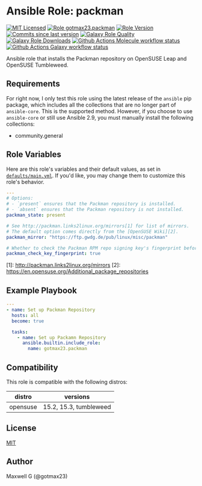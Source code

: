 # Ansible Role: packman
[![MIT Licensed][badge-license]][link-license]
[![Role gotmax23.packman][badge-role]][link-galaxy]
[![Role Version][badge-version]][link-version]
[![Commits since last version][badge-commits-since]][link-version]
[![Galaxy Role Quality][badge-quality]][link-galaxy]
[![Galaxy Role Downloads][badge-downloads]][link-galaxy]
[![Github Actions Molecule workflow status][badge-molecule-workflow]][link-molecule-workflow]
[![Github Actions Galaxy workflow status][badge-galaxy-workflow]][link-galaxy-workflow]

Ansible role that installs the Packman repository on OpenSUSE Leap and OpenSUSE Tumbleweed.

## Requirements

For right now, I only test this role using the latest release of the `ansible` pip package, which includes all the collections that are no longer part of `ansible-core`. This is the supported method. However, if you choose to use `ansible-core` or still use Ansible 2.9, you must manually install the following collections:
- community.general

## Role Variables

Here are this role's variables and their default values, as set in [`defaults/main.yml`][link-defaults]. If you'd like, you may change them to customize this role's behavior.

``` yaml
---
# Options:
# - `present` ensures that the Packman repository is installed.
# - `absent` ensures that the Packman repository is not installed.
packman_state: present

# See http://packman.links2linux.org/mirrors[1] for list of mirrors.
# The default option comes directly from the [OpenSUSE Wiki][2].
packman_mirror: "https://ftp.gwdg.de/pub/linux/misc/packman"

# Whether to check the Packman RPM repo signing key's fingerprint before importing it.
packman_check_key_fingerprint: true

```

\[1]: http://packman.links2linux.org/mirrors
\[2]: https://en.opensuse.org/Additional_package_repositories


## Example Playbook
``` yaml
---
- name: Set up Packman Repository
  hosts: all
  become: true

  tasks:
    - name: Set up Packamn Repository
      ansible.builtin.include_role:
        name: gotmax23.packman

```

## Compatibility
This role is compatible with the following distros:

|distro|versions|
|------|--------|
|opensuse|15.2, 15.3, tumbleweed|

## License
[MIT][link-license]

## Author
Maxwell G (@gotmax23)

[badge-license]: https://img.shields.io/github/license/gotmax23/ansible-role-packman.svg
[link-license]: https://github.com/gotmax23/ansible-role-packman/blob/main/LICENSE
[badge-role]: https://img.shields.io/ansible/role/55918.svg
[link-galaxy]: https://galaxy.ansible.com/gotmax23/packman
[badge-version]: https://img.shields.io/github/release/gotmax23/ansible-role-packman.svg
[link-version]: https://github.com/gotmax23/ansible-role-packman/releases/latest
[badge-commits-since]: https://img.shields.io/github/commits-since/gotmax23/ansible-role-packman/latest.svg
[badge-quality]: https://img.shields.io/ansible/quality/55918.svg
[badge-downloads]: https://img.shields.io/ansible/role/d/55918.svg
[badge-molecule-workflow]: https://github.com/gotmax23/ansible-role-packman/actions/workflows/molecule.yml/badge.svg?branch=main
[link-molecule-workflow]: https://github.com/gotmax23/ansible-role-packman/actions/workflows/molecule.yml
[badge-galaxy-workflow]: https://github.com/gotmax23/ansible-role-packman/actions/workflows/galaxy.yml/badge.svg
[link-galaxy-workflow]: https://github.com/gotmax23/ansible-role-packman/actions/workflows/galaxy.yml
[link-defaults]: https://github.com/gotmax23/ansible-role-packman/blob/main/defaults/main.yml
